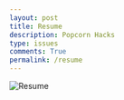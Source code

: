 ```yaml
---
layout: post
title: Resume
description: Popcorn Hacks
type: issues
comments: True
permalink: /resume
---
```


![Resume]({{site.baseurl}}/images/Resume_June_9.jpg)
